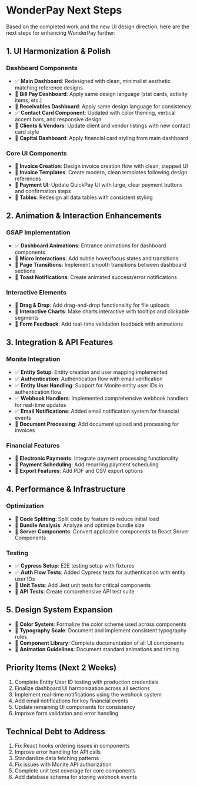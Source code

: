 # WonderPay Next Steps

Based on the completed work and the new UI design direction, here are the next steps for enhancing WonderPay further:

## 1. UI Harmonization & Polish

### Dashboard Components
- ✅ **Main Dashboard**: Redesigned with clean, minimalist aesthetic matching reference designs
- 🔄 **Bill Pay Dashboard**: Apply same design language (stat cards, activity items, etc.)
- 🔄 **Receivables Dashboard**: Apply same design language for consistency
- ✅ **Contact Card Component**: Updated with color theming, vertical accent bars, and responsive design
- 🔄 **Clients & Vendors**: Update client and vendor listings with new contact card style
- 🔄 **Capital Dashboard**: Apply financial card styling from main dashboard

### Core UI Components
- 🔄 **Invoice Creation**: Design invoice creation flow with clean, stepped UI
- 🔄 **Invoice Templates**: Create modern, clean templates following design references
- 🔄 **Payment UI**: Update QuickPay UI with large, clear payment buttons and confirmation steps
- 🔄 **Tables**: Redesign all data tables with consistent styling

## 2. Animation & Interaction Enhancements

### GSAP Implementation
- ✅ **Dashboard Animations**: Entrance animations for dashboard components
- 🔄 **Micro Interactions**: Add subtle hover/focus states and transitions
- 🔄 **Page Transitions**: Implement smooth transitions between dashboard sections
- 🔄 **Toast Notifications**: Create animated success/error notifications

### Interactive Elements
- 🔄 **Drag & Drop**: Add drag-and-drop functionality for file uploads
- 🔄 **Interactive Charts**: Make charts interactive with tooltips and clickable segments
- 🔄 **Form Feedback**: Add real-time validation feedback with animations

## 3. Integration & API Features

### Monite Integration
- ✅ **Entity Setup**: Entity creation and user mapping implemented
- ✅ **Authentication**: Authentication flow with email verification
- ✅ **Entity User Handling**: Support for Monite entity user IDs in authentication flow
- ✅ **Webhook Handlers**: Implemented comprehensive webhook handlers for real-time updates
- ✅ **Email Notifications**: Added email notification system for financial events
- 🔄 **Document Processing**: Add document upload and processing for invoices

### Financial Features
- 🔄 **Electronic Payments**: Integrate payment processing functionality
- 🔄 **Payment Scheduling**: Add recurring payment scheduling
- 🔄 **Export Features**: Add PDF and CSV export options

## 4. Performance & Infrastructure

### Optimization
- 🔄 **Code Splitting**: Split code by feature to reduce initial load
- 🔄 **Bundle Analysis**: Analyze and optimize bundle size
- 🔄 **Server Components**: Convert applicable components to React Server Components

### Testing
- ✅ **Cypress Setup**: E2E testing setup with fixtures
- ✅ **Auth Flow Tests**: Added Cypress tests for authentication with entity user IDs
- 🔄 **Unit Tests**: Add Jest unit tests for critical components
- 🔄 **API Tests**: Create comprehensive API test suite

## 5. Design System Expansion

- 🔄 **Color System**: Formalize the color scheme used across components
- 🔄 **Typography Scale**: Document and implement consistent typography rules
- 🔄 **Component Library**: Complete documentation of all UI components
- 🔄 **Animation Guidelines**: Document standard animations and timing

## Priority Items (Next 2 Weeks)

1. Complete Entity User ID testing with production credentials
2. Finalize dashboard UI harmonization across all sections
3. Implement real-time notifications using the webhook system
4. Add email notifications for key financial events
5. Update remaining UI components for consistency
6. Improve form validation and error handling

## Technical Debt to Address

1. Fix React hooks ordering issues in components
2. Improve error handling for API calls
3. Standardize data fetching patterns
4. Fix issues with Monite API authorization
5. Complete unit test coverage for core components
6. Add database schema for storing webhook events
